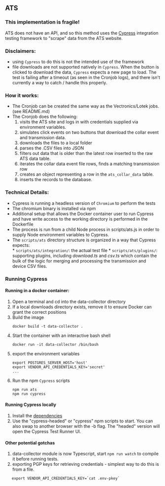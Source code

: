 ## ATS
### This implementation is fragile!

 ATS does not have an API, and so this method uses the [Cypress](https://www.cypress.io/) integration testing framework  to "scrape" data from the ATS website. 
### Disclaimers:
* using `Cypress` to do this is not the intended use of the framework
* file downloads are not supported natively in `Cypress`. When the button is clicked to download the data, `Cypress` expects a new page to load. The test is failing after a timeout (as seen in the Cronjob logs), and there isn't currently a way to catch / handle this properly. 
### How it works:
* The Cronjob can be created the same way as the Vectronics/Lotek jobs. (see README.md)
* The Cronjob does the following:
  1. visits the ATS site and logs in with credentials supplied via environment variables.
  1. simulates click events on two buttons that download the collar event and transmission data.
  1. downloads the files to a local folder
  1. parses the .CSV files into JSON
  1. filters out data that is older than the latest row inserted to the raw ATS data table. 
  1. iterates the collar data event file rows, finds a matching transmission row 
  1. creates an object representing a row in the `ats_collar_data` table.
  1. inserts the records to the database.

### Technical Details:
* Cypress is running a headless version of `Chromium` to perform the tests
* The chromium binary is installed via npm
* Additional setup that allows the Docker container user to run Cypress and have write access to the working directory is performed in the Dockerfile
* The process is run from a child Node process in scripts/ats.js in order to supply Node environment variables to Cypress.
* The `scripts/ats` directory structure is organized in a way that Cypress expects:  
      * `scripts/ats/integration/`: the actual test file 
      * `scripts/ats/plugins/`: supporting plugins, including _download.ts_ and _csv.ts_ which contain the bulk of the logic for merging and processing the transmission and device CSV files.

### Running Cypress
#### Running in a docker container:
1. Open a terminal and cd into the data-collector directory
1. If a local downloads directory exists, remove it to ensure Docker can grant the correct positions
1. Build the image
   ```
   docker build -t data-collector .
   ```
1. Start the container with an interactive bash shell
   ```
   docker run -it data-collector /bin/bash
   ```
1. export the environment variables
   ```
   export POSTGRES_SERVER_HOST='host'
   export VENDOR_API_CREDENTIALS_KEY='secret'
   ...
   ```
1. Run the npm `Cypress` scripts
   ```
   npm run ats
   npm run cypress
   ```

#### Running Cypress locally
1. Install the [dependencies](https://docs.cypress.io/guides/getting-started/installing-cypress.html#System-requirements)
1. Use the "cypress-headed" or "cypress" npm scripts to start. You can also swap to another browser with the -b flag. The "headed" version will open the Cypress Test Runner UI.

#### Other potential gotchas
1. data-collector module is now Typescript, start `npm run watch` to compile it before running tests.
1. exporting PGP keys for retrieving credentials - simplest way to do this is from a file.
```
   export VENDOR_API_CREDENTIALS_KEY=`cat .env-pkey`
```